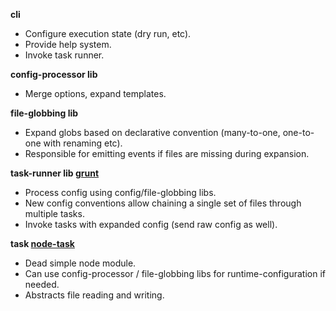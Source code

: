 **cli**
- Configure execution state (dry run, etc).
- Provide help system.
- Invoke task runner.

**config-processor lib**
- Merge options, expand templates.

**file-globbing lib**
- Expand globs based on declarative convention (many-to-one, one-to-one with renaming etc).
- Responsible for emitting events if files are missing during expansion.

**task-runner lib [grunt](/gruntjs/grunt)**
- Process config using config/file-globbing libs.
- New config conventions allow chaining a single set of files through multiple tasks.
- Invoke tasks with expanded config (send raw config as well).

**task [node-task](/tkellen/task)**
- Dead simple node module.
- Can use config-processor / file-globbing libs for runtime-configuration if needed.
- Abstracts file reading and writing.